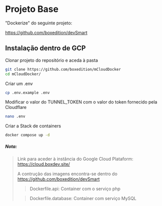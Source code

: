 # Projeto Base

"Dockerize" do seguinte projeto:

https://github.com/boxedition/devSmart

## Instalação dentro de GCP

Clonar projeto do repositório e aceda à pasta

```sh
git clone https://github.com/boxedition/mCloudDocker
cd mCloudDocker/
```

Criar um .env

```sh
cp .env.example .env
```

Modificar o valor do TUNNEL_TOKEN com o valor do token fornecido pela Cloudflare

```sh
nano .env
```

Criar a Stack de containers

```sh
docker compose up -d
```

##### Nota:

> Link para aceder à instância do Google Cloud Plataform:
> https://cloud.boxdev.site/
>
> A contrução das imagens encontra-se dentro do https://github.com/boxedition/devSmart
>
> > Dockerfile.api: Container com o serviço php
>
> > Dockerfile.database: Container com serviço MySQL

